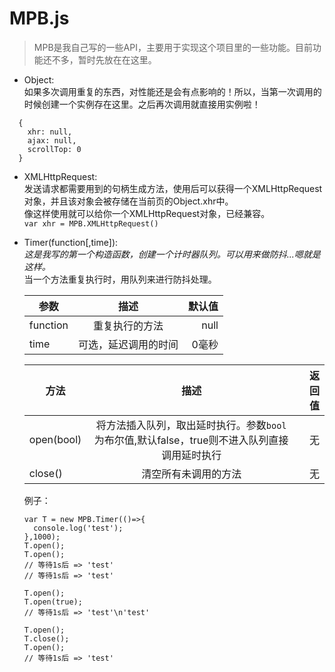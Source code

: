 # MPB.js
>MPB是我自己写的一些API，主要用于实现这个项目里的一些功能。目前功能还不多，暂时先放在在这里。
- Object:  
如果多次调用重复的东西，对性能还是会有点影响的！所以，当第一次调用的时候创建一个实例存在这里。之后再次调用就直接用实例啦！
```
  {
    xhr: null,
    ajax: null,
    scrollTop: 0
  }
```
- XMLHttpRequest:  
发送请求都需要用到的句柄生成方法，使用后可以获得一个XMLHttpRequest对象，并且该对象会被存储在当前页的Object.xhr中。  
像这样使用就可以给你一个XMLHttpRequest对象，已经兼容。  
`var xhr = MPB.XMLHttpRequest()`

- Timer(function[,time]):  
  *这是我写的第一个构造函数，创建一个计时器队列。可以用来做防抖...嗯就是这样。*  
  当一个方法重复执行时，用队列来进行防抖处理。  

  参数|描述|默认值
  --|:--:|--:
  function|重复执行的方法|null
  time|可选，延迟调用的时间|0毫秒

  方法|描述|返回值
  --|:--:|--:
  open(bool)|将方法插入队列，取出延时执行。参数`bool`为布尔值,默认false，true则不进入队列直接调用延时执行|无
  close()|清空所有未调用的方法|无  
  
  例子：  
  ```
  var T = new MPB.Timer(()=>{
    console.log('test');
  },1000);
  T.open();
  T.open();
  // 等待1s后 => 'test'
  // 等待1s后 => 'test'

  T.open();
  T.open(true);
  // 等待1s后 => 'test'\n'test'
  
  T.open();
  T.close();
  T.open();
  // 等待1s后 => 'test'
  ```